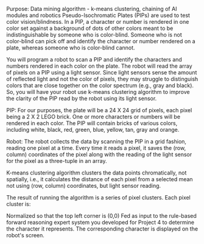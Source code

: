 Purpose: Data mining algorithm - k-means clustering, chaining of AI modules and robotics
Pseudo-Isochromatic Plates (PIPs) are used to test color vision/blindness. In a PIP, a character or number is rendered in one color set against a background of dots of other colors meant to be indistinguishable by someone who is color-blind. Someone who is not color-blind can pick off and identify the character or number rendered on a plate, whereas someone who is color-blind cannot.

You will program a robot to scan a PIP and identify the characters and numbers rendered in each color on the plate. The robot will read the array of pixels on a PIP using a light sensor. Since light sensors sense the amount of reflected light and not the color of pixels, they may struggle to distinguish colors that are close together on the color spectrum (e.g., gray and black). So, you will have your robot use k-means clustering algorithm to improve the clarity of the PIP read by the robot using its light sensor.

PIP: For our purposes, the plate will be a 24 X 24 grid of pixels, each pixel being a 2 X 2 LEGO brick. One or more characters or numbers will be rendered in each color. The PIP will contain bricks of various colors, including white, black, red, green, blue, yellow, tan, gray and orange.

Robot: The robot collects the data by scanning the PIP in a grid fashion, reading one pixel at a time. Every time it reads a pixel, it saves the (row, column) coordinates of the pixel along with the reading of the light sensor for the pixel as a three-tuple in an array.

K-means clustering algorithm clusters the data points chromatically, not spatially, i.e., it calculates the distance of each pixel from a selected mean not using (row, column) coordinates, but light sensor reading.

The result of running the algorithm is a series of pixel clusters. Each pixel cluster is:

Normalized so that the top left corner is (0,0)
Fed as input to the rule-based forward reasoning expert system you developed for Project 4 to determine the character it represents.
The corresponding character is displayed on the robot's screen.
